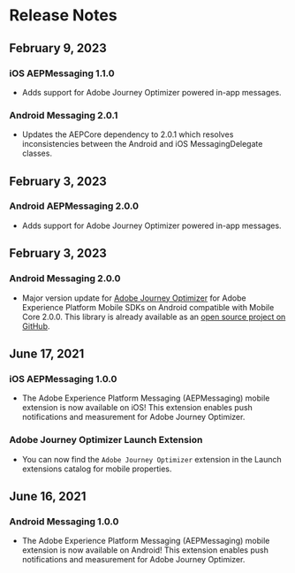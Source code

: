 # Release Notes

## February 9, 2023

### iOS AEPMessaging 1.1.0

* Adds support for Adobe Journey Optimizer powered in-app messages.

### Android Messaging 2.0.1

* Updates the AEPCore dependency to 2.0.1 which resolves inconsistencies between the Android and iOS MessagingDelegate classes.

## February 3, 2023

### Android AEPMessaging 2.0.0

* Adds support for Adobe Journey Optimizer powered in-app messages.

## February 3, 2023

### Android Messaging 2.0.0

* Major version update for [Adobe Journey Optimizer](./index.md) for Adobe Experience Platform Mobile SDKs on Android compatible with Mobile Core 2.0.0. This library is already available as an [open source project on GitHub](https://github.com/adobe/aepsdk-messaging-android).

## June 17, 2021

### iOS AEPMessaging 1.0.0

* The Adobe Experience Platform Messaging (AEPMessaging) mobile extension is now available on iOS! This extension enables push notifications and measurement for Adobe Journey Optimizer.

### Adobe Journey Optimizer Launch Extension

* You can now find the `Adobe Journey Optimizer` extension in the Launch extensions catalog for mobile properties.

## June 16, 2021

### Android Messaging 1.0.0

* The Adobe Experience Platform Messaging (AEPMessaging) mobile extension is now available on Android! This extension enables push notifications and measurement for Adobe Journey Optimizer.
